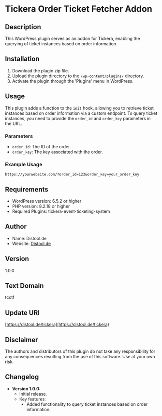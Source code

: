 # Tickera Order Ticket Fetcher Addon

## Description
This WordPress plugin serves as an addon for Tickera, enabling the querying of ticket instances based on order information.

## Installation
1. Download the plugin zip file.
2. Upload the plugin directory to the `/wp-content/plugins/` directory.
3. Activate the plugin through the 'Plugins' menu in WordPress.

## Usage
This plugin adds a function to the `init` hook, allowing you to retrieve ticket instances based on order information via a custom endpoint. To query ticket instances, you need to provide the `order_id` and `order_key` parameters in the URL. 

### Parameters
- `order_id`: The ID of the order.
- `order_key`: The key associated with the order.

### Example Usage
```
https://yourwebsite.com/?order_id=123&order_key=your_order_key
```

## Requirements
- WordPress version: 6.5.2 or higher
- PHP version: 8.2.18 or higher
- Required Plugins: tickera-event-ticketing-system

## Author
- Name: Distool.de
- Website: [Distool.de](https://distool.de/)

## Version
1.0.0

## Text Domain
tcotf

## Update URI
[https://distool.de/tickera](https://distool.de/tickera)

## Disclaimer
The authors and distributors of this plugin do not take any responsibility for any consequences resulting from the use of this software. Use at your own risk.



## Changelog
- **Version 1.0.0:**
  - Initial release.
  - Key features:
    - Added functionality to query ticket instances based on order information.
